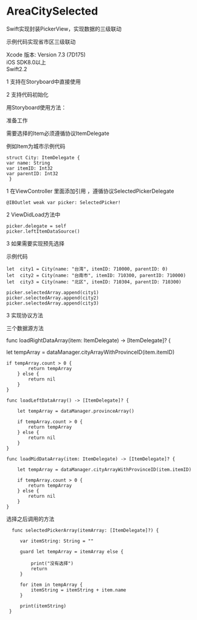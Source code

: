 # AreaCitySelected
Swift实现封装PickerView，实现数据的三级联动

示例代码实现省市区三级联动

 Xcode 版本: Version 7.3 (7D175)    
 iOS SDK8.0以上      
 Swift2.2

1 支持在Storyboard中直接使用

2 支持代码初始化
    
用Storyboard使用方法：

准备工作

需要选择的Item必须遵循协议ItemDelegate

例如Item为城市示例代码

    struct City: ItemDelegate {
	var name: String
	var itemID: Int32
	var parentID: Int32
     }

1 在ViewController 里面添加引用 ，遵循协议SelectedPickerDelegate   

    @IBOutlet weak var picker: SelectedPicker!
   
2 ViewDidLoad方法中
    
    picker.delegate = self
    picker.leftItemDataSource()
    
3 如果需要实现预先选择

示例代码

    let  city1 = City(name: "台湾", itemID: 710000, parentID: 0)
    let  city2 = City(name: "台南市", itemID: 710300, parentID: 710000)
    let  city3 = City(name: "北区", itemID: 710304, parentID: 710300)

    picker.selectedArray.append(city1)
    picker.selectedArray.append(city2)
    picker.selectedArray.append(city3)

3 实现协议方法

   三个数据源方法
   
   func loadRightDataArray(item: ItemDelegate) -> [ItemDelegate]? {
        
   let tempArray = dataManager.cityArrayWithProvinceID(item.itemID)
        
    if tempArray.count > 0 {
            return tempArray
        } else {
            return nil
        }
    }
    
    func loadLeftDataArray() -> [ItemDelegate]? {
        
        let tempArray = dataManager.provinceArray()
        
        if tempArray.count > 0 {
            return tempArray
        } else {
            return nil
        }
    }
    
    func loadMidDataArray(item: ItemDelegate) -> [ItemDelegate]? {
        
        let tempArray = dataManager.cityArrayWithProvinceID(item.itemID)
        
        if tempArray.count > 0 {
            return tempArray
        } else {
            return nil
        }
    }
  
  选择之后调用的方法
     
      func selectedPickerArray(itemArray: [ItemDelegate]?) {
	      
	     var itemString: String = ""
	     
	     guard let tempArray = itemArray else {
	         
	         print("没有选择")
	         return
	     }
	     
	     for item in tempArray {
	         itemString = itemString + item.name
	     }
	     
	     print(itemString)
     }
    
    


    
